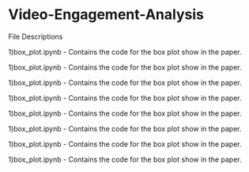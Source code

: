 # Video-Engagement-Analysis
File Descriptions


1)box_plot.ipynb - Contains the code for the box plot show in the paper.

1)box_plot.ipynb - Contains the code for the box plot show in the paper.

1)box_plot.ipynb - Contains the code for the box plot show in the paper.

1)box_plot.ipynb - Contains the code for the box plot show in the paper.

1)box_plot.ipynb - Contains the code for the box plot show in the paper.

1)box_plot.ipynb - Contains the code for the box plot show in the paper.

1)box_plot.ipynb - Contains the code for the box plot show in the paper.

1)box_plot.ipynb - Contains the code for the box plot show in the paper.
